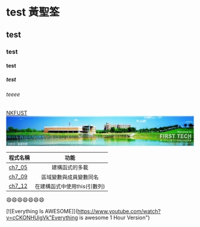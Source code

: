 # test	黃聖筌
## test
### test
#### test
##### test
###### teeee
[NKFUST](http://www.mis.nkfust.edu.tw)
![NkFUST](20915074_1641869592498960_6814916363020809979_n.jpg "第一科大")

| 程式名稱 | 功能 |
|:---------|:----:|
|[ch7_05](ch7_05.java)|建構函式的多載|
|[ch7_09](ch7_09.java)|區域變數與成員變數同名|
|[ch7_12](ch7_12.java)|在建構函式中使用this(引數列)|

:smile::smile::smile::smile::smile::smile::smile:


[![Everything Is AWESOME]](https://www.youtube.com/watch?v=cCKONHUigVk"Everything is awesome 1 Hour Version")
